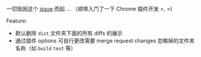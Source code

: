 一切皆因这个 [issue](https://gitlab.com/gitlab-org/gitlab-foss/-/issues/27669#note_22928521) 而起 ... （顺带入门了一下 Chrome 插件开发 =, =)



Feature:

+ 默认删除 `dist` 文件夹下面的所有 diffs 的展示
+ 通过插件 options 可自行更改需要 merge request changes 忽略掉的文件夹名称（如 `build` `test` 等）

